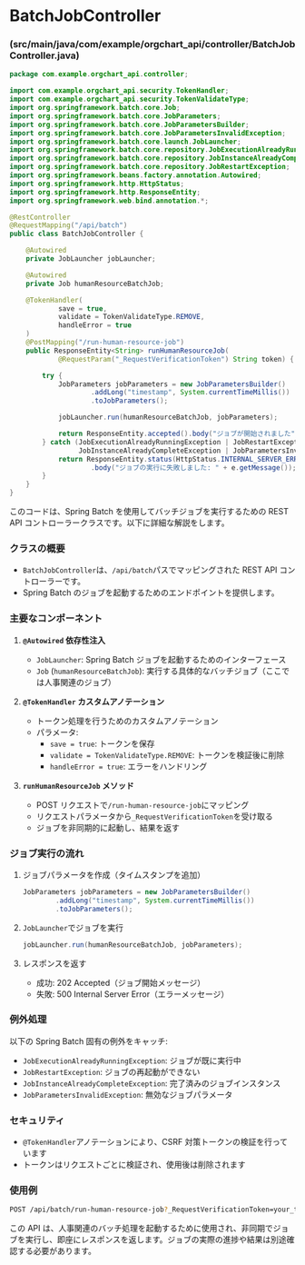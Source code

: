 # BatchJobController

### (src/main/java/com/example/orgchart_api/controller/BatchJobController.java)

```java
package com.example.orgchart_api.controller;

import com.example.orgchart_api.security.TokenHandler;
import com.example.orgchart_api.security.TokenValidateType;
import org.springframework.batch.core.Job;
import org.springframework.batch.core.JobParameters;
import org.springframework.batch.core.JobParametersBuilder;
import org.springframework.batch.core.JobParametersInvalidException;
import org.springframework.batch.core.launch.JobLauncher;
import org.springframework.batch.core.repository.JobExecutionAlreadyRunningException;
import org.springframework.batch.core.repository.JobInstanceAlreadyCompleteException;
import org.springframework.batch.core.repository.JobRestartException;
import org.springframework.beans.factory.annotation.Autowired;
import org.springframework.http.HttpStatus;
import org.springframework.http.ResponseEntity;
import org.springframework.web.bind.annotation.*;

@RestController
@RequestMapping("/api/batch")
public class BatchJobController {

    @Autowired
    private JobLauncher jobLauncher;

    @Autowired
    private Job humanResourceBatchJob;

    @TokenHandler(
            save = true,
            validate = TokenValidateType.REMOVE,
            handleError = true
    )
    @PostMapping("/run-human-resource-job")
    public ResponseEntity<String> runHumanResourceJob(
            @RequestParam("_RequestVerificationToken") String token) {

        try {
            JobParameters jobParameters = new JobParametersBuilder()
                    .addLong("timestamp", System.currentTimeMillis())
                    .toJobParameters();

            jobLauncher.run(humanResourceBatchJob, jobParameters);

            return ResponseEntity.accepted().body("ジョブが開始されました");
        } catch (JobExecutionAlreadyRunningException | JobRestartException |
                 JobInstanceAlreadyCompleteException | JobParametersInvalidException e) {
            return ResponseEntity.status(HttpStatus.INTERNAL_SERVER_ERROR)
                    .body("ジョブの実行に失敗しました: " + e.getMessage());
        }
    }
}

```

このコードは、Spring Batch を使用してバッチジョブを実行するための REST API コントローラークラスです。以下に詳細な解説をします。

### クラスの概要

- `BatchJobController`は、`/api/batch`パスでマッピングされた REST API コントローラーです。
- Spring Batch のジョブを起動するためのエンドポイントを提供します。

### 主要なコンポーネント

1. **`@Autowired` 依存性注入**

   - `JobLauncher`: Spring Batch ジョブを起動するためのインターフェース
   - `Job` (`humanResourceBatchJob`): 実行する具体的なバッチジョブ（ここでは人事関連のジョブ）

2. **`@TokenHandler` カスタムアノテーション**

   - トークン処理を行うためのカスタムアノテーション
   - パラメータ:
     - `save = true`: トークンを保存
     - `validate = TokenValidateType.REMOVE`: トークンを検証後に削除
     - `handleError = true`: エラーをハンドリング

3. **`runHumanResourceJob` メソッド**
   - POST リクエストで`/run-human-resource-job`にマッピング
   - リクエストパラメータから`_RequestVerificationToken`を受け取る
   - ジョブを非同期的に起動し、結果を返す

### ジョブ実行の流れ

1. ジョブパラメータを作成（タイムスタンプを追加）

   ```java
   JobParameters jobParameters = new JobParametersBuilder()
           .addLong("timestamp", System.currentTimeMillis())
           .toJobParameters();
   ```

2. `JobLauncher`でジョブを実行

   ```java
   jobLauncher.run(humanResourceBatchJob, jobParameters);
   ```

3. レスポンスを返す
   - 成功: 202 Accepted（ジョブ開始メッセージ）
   - 失敗: 500 Internal Server Error（エラーメッセージ）

### 例外処理

以下の Spring Batch 固有の例外をキャッチ:

- `JobExecutionAlreadyRunningException`: ジョブが既に実行中
- `JobRestartException`: ジョブの再起動ができない
- `JobInstanceAlreadyCompleteException`: 完了済みのジョブインスタンス
- `JobParametersInvalidException`: 無効なジョブパラメータ

### セキュリティ

- `@TokenHandler`アノテーションにより、CSRF 対策トークンの検証を行っています
- トークンはリクエストごとに検証され、使用後は削除されます

### 使用例

```bash
POST /api/batch/run-human-resource-job?_RequestVerificationToken=your_token
```

この API は、人事関連のバッチ処理を起動するために使用され、非同期でジョブを実行し、即座にレスポンスを返します。ジョブの実際の進捗や結果は別途確認する必要があります。
